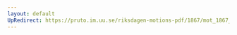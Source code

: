 ```yaml
---
layout: default
UpRedirect: https://pruto.im.uu.se/riksdagen-motions-pdf/1867/mot_1867__ak__6/mot_1867__ak__6-003.pdf
---
```

